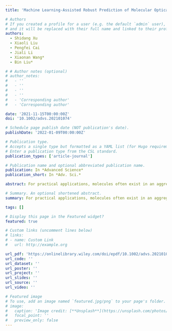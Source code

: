 ```yaml
---
title: 'Machine Learning-Assisted Robust Prediction of Molecular Optical Properties upon Aggregation'

# Authors
# If you created a profile for a user (e.g. the default `admin` user), write the username (folder name) here
# and it will be replaced with their full name and linked to their profile.
authors:
  - Shidang Xu
  - Xiaoli Liu
  - Pengfei Cai
  - Jiali Li
  - Xiaonan Wang*
  - Bin Liu*

# # Author notes (optional)
# author_notes:
#   - ''
#   - ''
#   - ''
#   - ''
#   - 'Corresponding author'
#   - 'Corresponding author'

date: '2021-11-15T00:00:00Z'
doi: '10.1002/advs.202101074'

# Schedule page publish date (NOT publication's date).
publishDate: '2022-01-09T00:00:00Z'

# Publication type.
# Accepts a single type but formatted as a YAML list (for Hugo requirements).
# Enter a publication type from the CSL standard.
publication_types: ['article-journal']

# Publication name and optional abbreviated publication name.
publication: In *Advanced Science*
publication_short: In *Adv. Sci.*

abstract: For practical applications, molecules often exist in an aggregate state. Therefore, it is of great value if one can predict the performance of molecules when forming aggregates, for example, aggregation-induced emission (AIE) or aggregation-caused quenching (ACQ). Herein, a database containing AIE/ACQ molecules reported in the literature is first established. Through training, these machine learning (ML) models can build up the structure-property relationship and thus implement fast prediction of AIE/ACQ properties. To this end, a multi-modal approach is proposed, multiple prediction methods are compared and designed, and thus an ensemble strategy is developed. First, multiple molecular descriptors are considered at the same time, major features are extracted by dimensionality reduction, and multi-modal features are synthesized. Then, several state-of-the-art methods are designed and compared to analyze the advantages of the different methods. Finally, the ensemble strategy combines the advantages of the multiple methods to obtain the final prediction result. The reliability of this approach in an unknown molecular space is further verified by three newly designed molecules. Reasonable consistency between model predictions and experimental outcomes is obtained. The result indicates that ML can be a powerful tool to predict molecular properties in the aggregated state, thus accelerating the development of solid-state optical materials.

# Summary. An optional shortened abstract.
summary: For practical applications, molecules often exist in an aggregate state. Therefore, it is of great value if one can predict the performance of molecules when forming aggregates, for example, aggregation-induced emission (AIE) or aggregation-caused quenching (ACQ). Herein, a database containing AIE/ACQ molecules reported in the literature is first established. Through training, these machine learning (ML) models can build up the structure-property relationship and thus implement fast prediction of AIE/ACQ properties. To this end, a multi-modal approach is proposed, multiple prediction methods are compared and designed, and thus an ensemble strategy is developed. First, multiple molecular descriptors are considered at the same time, major features are extracted by dimensionality reduction, and multi-modal features are synthesized. Then, several state-of-the-art methods are designed and compared to analyze the advantages of the different methods. Finally, the ensemble strategy combines the advantages of the multiple methods to obtain the final prediction result. The reliability of this approach in an unknown molecular space is further verified by three newly designed molecules. Reasonable consistency between model predictions and experimental outcomes is obtained. The result indicates that ML can be a powerful tool to predict molecular properties in the aggregated state, thus accelerating the development of solid-state optical materials.

tags: []

# Display this page in the Featured widget?
featured: true

# Custom links (uncomment lines below)
# links:
# - name: Custom Link
#   url: http://example.org

url_pdf: 'https://onlinelibrary.wiley.com/doi/epdf/10.1002/advs.202101074'
url_code: ''
url_dataset: ''
url_poster: ''
url_project: ''
url_slides: ''
url_source: ''
url_video: ''

# Featured image
# To use, add an image named `featured.jpg/png` to your page's folder.
# image:
#   caption: 'Image credit: [**Unsplash**](https://unsplash.com/photos/pLCdAaMFLTE)'
#   focal_point: ''
#   preview_only: false
---
```

